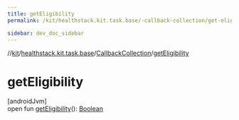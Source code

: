 ```yaml
---
title: getEligibility
permalink: /kit/healthstack.kit.task.base/-callback-collection/get-eligibility.html

sidebar: dev_doc_sidebar
---
```

//[kit](../../../index.html)/[healthstack.kit.task.base](../index.html)/[CallbackCollection](index.html)/[getEligibility](get-eligibility.html)



# getEligibility



[androidJvm]\
open fun [getEligibility](get-eligibility.html)(): [Boolean](https://kotlinlang.org/api/latest/jvm/stdlib/kotlin/-boolean/index.html)





